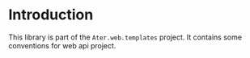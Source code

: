 # Introduction

This library is part of the `Ater.web.templates` project. It contains some conventions for web api project.